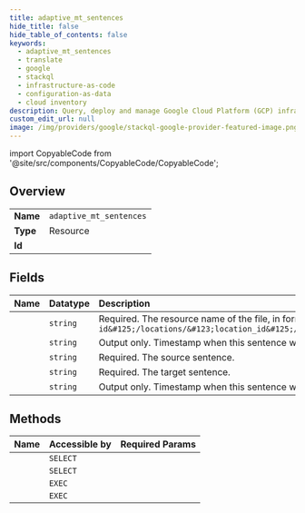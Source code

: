```yaml
---
title: adaptive_mt_sentences
hide_title: false
hide_table_of_contents: false
keywords:
  - adaptive_mt_sentences
  - translate
  - google    
  - stackql
  - infrastructure-as-code
  - configuration-as-data
  - cloud inventory
description: Query, deploy and manage Google Cloud Platform (GCP) infrastructure and resources using SQL
custom_edit_url: null
image: /img/providers/google/stackql-google-provider-featured-image.png
---
```


import CopyableCode from '@site/src/components/CopyableCode/CopyableCode';




## Overview
<table><tbody>
<tr><td><b>Name</b></td><td><code>adaptive_mt_sentences</code></td></tr>
<tr><td><b>Type</b></td><td>Resource</td></tr>
<tr><td><b>Id</b></td><td><CopyableCode code="translate.adaptive_mt_sentences" /></td></tr>
</tbody></table>

## Fields
| Name | Datatype | Description |
|:-----|:---------|:------------|
| <CopyableCode code="name" /> | `string` | Required. The resource name of the file, in form of `projects/&#123;project-number-or-id&#125;/locations/&#123;location_id&#125;/adaptiveMtDatasets/&#123;dataset&#125;/adaptiveMtFiles/&#123;file&#125;/adaptiveMtSentences/&#123;sentence&#125;` |
| <CopyableCode code="createTime" /> | `string` | Output only. Timestamp when this sentence was created. |
| <CopyableCode code="sourceSentence" /> | `string` | Required. The source sentence. |
| <CopyableCode code="targetSentence" /> | `string` | Required. The target sentence. |
| <CopyableCode code="updateTime" /> | `string` | Output only. Timestamp when this sentence was last updated. |
## Methods
| Name | Accessible by | Required Params |
|:-----|:--------------|:----------------|
| <CopyableCode code="projects_locations_adaptive_mt_datasets_adaptive_mt_files_adaptive_mt_sentences_list" /> | `SELECT` | <CopyableCode code="adaptiveMtDatasetsId, adaptiveMtFilesId, locationsId, projectsId" /> |
| <CopyableCode code="projects_locations_adaptive_mt_datasets_adaptive_mt_sentences_list" /> | `SELECT` | <CopyableCode code="adaptiveMtDatasetsId, locationsId, projectsId" /> |
| <CopyableCode code="_projects_locations_adaptive_mt_datasets_adaptive_mt_files_adaptive_mt_sentences_list" /> | `EXEC` | <CopyableCode code="adaptiveMtDatasetsId, adaptiveMtFilesId, locationsId, projectsId" /> |
| <CopyableCode code="_projects_locations_adaptive_mt_datasets_adaptive_mt_sentences_list" /> | `EXEC` | <CopyableCode code="adaptiveMtDatasetsId, locationsId, projectsId" /> |
